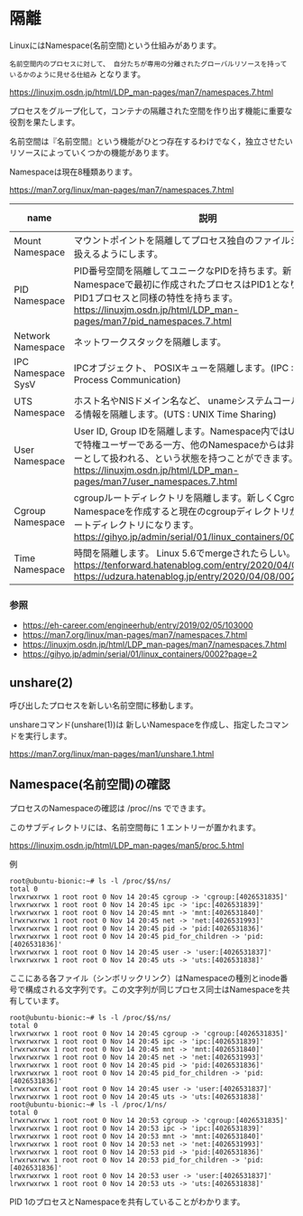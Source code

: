 # 隔離
LinuxにはNamespace(名前空間)という仕組みがあります。

`名前空間内のプロセスに対して、 自分たちが専用の分離されたグローバルリソースを持っているかのように見せる仕組み` となります。

https://linuxjm.osdn.jp/html/LDP_man-pages/man7/namespaces.7.html

プロセスをグループ化して，コンテナの隔離された空間を作り出す機能に重要な役割を果たします。

名前空間は『名前空間』という機能がひとつ存在するわけでなく，独立させたいリソースによっていくつかの機能があります。

Namespaceは現在8種類あります。

https://man7.org/linux/man-pages/man7/namespaces.7.html

name | 説明 | kernel version
-|-|-
Mount Namespace	| マウントポイントを隔離してプロセス独自のファイルシステムを扱えるようにします。	| 2.4.19
PID Namespace	| PID番号空間を隔離してユニークなPIDを持ちます。新しいNamespaceで最初に作成されたプロセスはPID1となり、通常のPID1プロセスと同様の特性を持ちます。 https://linuxjm.osdn.jp/html/LDP_man-pages/man7/pid_namespaces.7.html | 2.6.24
Network Namespace |	ネットワークスタックを隔離します。 |	2.6.26
IPC Namespace	SysV | IPCオブジェクト、 POSIXキューを隔離します。(IPC : Inter-Process Communication) | 2.6.19
UTS Namespace | ホスト名やNISドメイン名など、 unameシステムコールで返される情報を隔離します。(UTS : UNIX Time Sharing) | 2.6.19
User Namespace | User ID, Group IDを隔離します。Namespace内ではUser IDが0で特権ユーザーである一方、他のNamespaceからは非特権ユーザーとして扱われる、という状態を持つことができます。https://linuxjm.osdn.jp/html/LDP_man-pages/man7/user_namespaces.7.html | 3.8
Cgroup Namespace | cgroupルートディレクトリを隔離します。新しくCgroup Namespaceを作成すると現在のcgroupディレクトリがcgroupルートディレクトリになります。https://gihyo.jp/admin/serial/01/linux_containers/0034 | 4.4
Time Namespace | 時間を隔離します。 Linux 5.6でmergeされたらしい。 https://tenforward.hatenablog.com/entry/2020/04/01/120142 https://udzura.hatenablog.jp/entry/2020/04/08/002542 | 5.6

### 参照

* https://eh-career.com/engineerhub/entry/2019/02/05/103000
* https://man7.org/linux/man-pages/man7/namespaces.7.html
* https://linuxjm.osdn.jp/html/LDP_man-pages/man7/namespaces.7.html
* https://gihyo.jp/admin/serial/01/linux_containers/0002?page=2

## unshare(2)
呼び出したプロセスを新しい名前空間に移動します。

unshareコマンド(unshare(1))は 新しいNamespaceを作成し、指定したコマンドを実行します。

https://man7.org/linux/man-pages/man1/unshare.1.html

## Namespace(名前空間)の確認
プロセスのNamespaceの確認は /proc/<PID>/ns でできます。

このサブディレクトリには、名前空間毎に 1 エントリーが置かれます。

https://linuxjm.osdn.jp/html/LDP_man-pages/man5/proc.5.html

例
```
root@ubuntu-bionic:~# ls -l /proc/$$/ns/ 
total 0
lrwxrwxrwx 1 root root 0 Nov 14 20:45 cgroup -> 'cgroup:[4026531835]'
lrwxrwxrwx 1 root root 0 Nov 14 20:45 ipc -> 'ipc:[4026531839]'
lrwxrwxrwx 1 root root 0 Nov 14 20:45 mnt -> 'mnt:[4026531840]'
lrwxrwxrwx 1 root root 0 Nov 14 20:45 net -> 'net:[4026531993]'
lrwxrwxrwx 1 root root 0 Nov 14 20:45 pid -> 'pid:[4026531836]'
lrwxrwxrwx 1 root root 0 Nov 14 20:45 pid_for_children -> 'pid:[4026531836]'
lrwxrwxrwx 1 root root 0 Nov 14 20:45 user -> 'user:[4026531837]'
lrwxrwxrwx 1 root root 0 Nov 14 20:45 uts -> 'uts:[4026531838]'
```

ここにある各ファイル（シンボリックリンク）はNamespaceの種別とinode番号で構成される文字列です。この文字列が同じプロセス同士はNamespaceを共有しています。

```
root@ubuntu-bionic:~# ls -l /proc/$$/ns/ 
total 0
lrwxrwxrwx 1 root root 0 Nov 14 20:45 cgroup -> 'cgroup:[4026531835]'
lrwxrwxrwx 1 root root 0 Nov 14 20:45 ipc -> 'ipc:[4026531839]'
lrwxrwxrwx 1 root root 0 Nov 14 20:45 mnt -> 'mnt:[4026531840]'
lrwxrwxrwx 1 root root 0 Nov 14 20:45 net -> 'net:[4026531993]'
lrwxrwxrwx 1 root root 0 Nov 14 20:45 pid -> 'pid:[4026531836]'
lrwxrwxrwx 1 root root 0 Nov 14 20:45 pid_for_children -> 'pid:[4026531836]'
lrwxrwxrwx 1 root root 0 Nov 14 20:45 user -> 'user:[4026531837]'
lrwxrwxrwx 1 root root 0 Nov 14 20:45 uts -> 'uts:[4026531838]'
root@ubuntu-bionic:~# ls -l /proc/1/ns/ 
total 0
lrwxrwxrwx 1 root root 0 Nov 14 20:53 cgroup -> 'cgroup:[4026531835]'
lrwxrwxrwx 1 root root 0 Nov 14 20:53 ipc -> 'ipc:[4026531839]'
lrwxrwxrwx 1 root root 0 Nov 14 20:53 mnt -> 'mnt:[4026531840]'
lrwxrwxrwx 1 root root 0 Nov 14 20:53 net -> 'net:[4026531993]'
lrwxrwxrwx 1 root root 0 Nov 14 20:53 pid -> 'pid:[4026531836]'
lrwxrwxrwx 1 root root 0 Nov 14 20:53 pid_for_children -> 'pid:[4026531836]'
lrwxrwxrwx 1 root root 0 Nov 14 20:53 user -> 'user:[4026531837]'
lrwxrwxrwx 1 root root 0 Nov 14 20:53 uts -> 'uts:[4026531838]'
```

PID 1のプロセスとNamespaceを共有していることがわかります。
